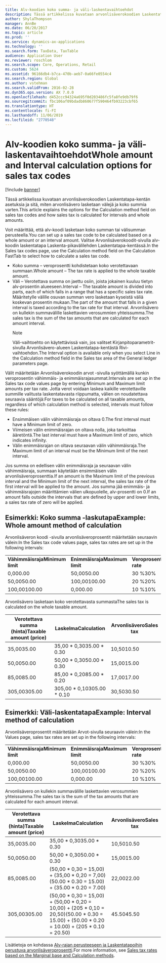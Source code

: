 ```yaml
---
title: Alv-koodien koko summa- ja väli-laskentavaihtoehdot
description: Tässä artikkelissa kuvataan arvonlisäverokoodien Laskentatapa-kentän asetuksia ja sitä, miten arvonlisävero lasketaan välejä ja koko summia varten.
author: ShylaThompson
manager: AnnBe
ms.date: 06/20/2017
ms.topic: article
ms.prod: ''
ms.service: dynamics-ax-applications
ms.technology: ''
ms.search.form: TaxData, TaxTable
audience: Application User
ms.reviewer: roschlom
ms.search.scope: Core, Operations, Retail
ms.custom: 5624
ms.assetid: 96166db4-b7ca-470b-aeb7-0a66fe0554c4
ms.search.region: Global
ms.author: vstehman
ms.search.validFrom: 2016-02-28
ms.dyn365.ops.version: AX 7.0.0
ms.openlocfilehash: d452ccc94324a695f0d203486fc5fa8fe9db79f6
ms.sourcegitcommit: fbc106af09bdadb860677f590464fb93223cbf65
ms.translationtype: HT
ms.contentlocale: fi-FI
ms.lasthandoff: 11/06/2019
ms.locfileid: "2770548"
---
```

# <a name="whole-amount-and-interval-calculation-options-for-sales-tax-codes"></a><span data-ttu-id="344ad-103">Alv-koodien koko summa- ja väli-laskentavaihtoehdot</span><span class="sxs-lookup"><span data-stu-id="344ad-103">Whole amount and Interval calculation options for sales tax codes</span></span>

[!include [banner](../includes/banner.md)]

<span data-ttu-id="344ad-104">Tässä artikkelissa kuvataan arvonlisäverokoodien Laskentatapa-kentän asetuksia ja sitä, miten arvonlisävero lasketaan välejä ja koko summia varten.</span><span class="sxs-lookup"><span data-stu-id="344ad-104">This article explains the options for the Calculation method field on sales tax codes and how sales tax is calculated for intervals and whole amounts.</span></span>

<span data-ttu-id="344ad-105">Voit määrittää, että alv-koodi lasketaan koko summan tai välisumman perusteella.</span><span class="sxs-lookup"><span data-stu-id="344ad-105">You can set up a sales tax code to be calculated based on a whole amount or an interval amount.</span></span> <span data-ttu-id="344ad-106">Valitse Arvonlisäverokoodit-sivulla alv-koodin laskentatapa Laskenta-pikavälilehden Laskentatapa-kentässä.</span><span class="sxs-lookup"><span data-stu-id="344ad-106">In the Sales tax codes page, use the Calculation method field on the Calculation FastTab to select how to calculate a sales tax code.</span></span>
- <span data-ttu-id="344ad-107">Koko summa – veroprosentti kohdistetaan koko verotettavaan summaan.</span><span class="sxs-lookup"><span data-stu-id="344ad-107">Whole amount – The tax rate is applied to the whole taxable amount.</span></span>
- <span data-ttu-id="344ad-108">Väli – Verotettava summa on jaettu osiin, joista jokainen kuuluu tietyn alv-prosentin alueeseen.</span><span class="sxs-lookup"><span data-stu-id="344ad-108">Interval – The taxable amount is divided into parts, each of which falls in a range that has a specific sales tax rate.</span></span> <span data-ttu-id="344ad-109">Määritetylle välille osuvan summan vero lasketaan kyseistä väliä koskevan prosentin mukaan.</span><span class="sxs-lookup"><span data-stu-id="344ad-109">The part of the amount that falls in a given interval is taxed according to the tax rate for that interval.</span></span> <span data-ttu-id="344ad-110">Arvonlisävero on kullekin summavälille laskettavien verosummien yhteissumma.</span><span class="sxs-lookup"><span data-stu-id="344ad-110">The sales tax is the sum of the tax amounts that are calculated for each amount interval.</span></span>
  > [!NOTE]                                                                                                                              
  > <span data-ttu-id="344ad-111">Väli-vaihtoehto on käytettävissä vain, jos valitset Kirjanpitoparametrit-sivulla Arvonlisävero-alueen Laskentatapa-kentästä Rivi-vaihtoehdon.</span><span class="sxs-lookup"><span data-stu-id="344ad-111">The Interval option is available only when you select Line in the Calculation method field in the Sales tax area of the General ledger parameters page.</span></span> 

<span data-ttu-id="344ad-112">Välit määritetään Arvonlisäverokoodin arvot -sivulla syöttämällä kunkin veroprosentin vähimmäis- ja enimmäisrajasummat.</span><span class="sxs-lookup"><span data-stu-id="344ad-112">Intervals are set up in the Sales tax code values page by entering Minimum and Maximum limit amounts per tax rate.</span></span> <span data-ttu-id="344ad-113">Jotta verot voidaan laskea kaikille verotettaville summille valitusta laskentatavasta riippumatta, välien on noudatettava seuraavia sääntöjä:</span><span class="sxs-lookup"><span data-stu-id="344ad-113">For taxes to be calculated on all taxable amounts, regardless of which calculation method is selected, intervals must follow these rules:</span></span>
-   <span data-ttu-id="344ad-114">Ensimmäisen välin vähimmäisraja on oltava 0.</span><span class="sxs-lookup"><span data-stu-id="344ad-114">The first interval must have a Minimum limit of zero.</span></span>
-   <span data-ttu-id="344ad-115">Viimeisen välin enimmäisrajan on oltava nolla, joka tarkoittaa ääretöntä.</span><span class="sxs-lookup"><span data-stu-id="344ad-115">The last interval must have a Maximum limit of zero, which indicates infinity.</span></span>
-   <span data-ttu-id="344ad-116">Välin enimmäisrajan on oltava seuraavan välin vähimmäisraja.</span><span class="sxs-lookup"><span data-stu-id="344ad-116">The Maximum limit of an interval must be the Minimum limit of the next interval.</span></span>

<span data-ttu-id="344ad-117">Jos summa on edellisen välin enimmäisraja ja seuraavan välin vähimmäisraja, summaan käytetään ensimmäisen välin arvonlisäveroprosenttia.</span><span class="sxs-lookup"><span data-stu-id="344ad-117">If an amount is the Maximum limit of the previous interval and the Minimum limit of the next interval, the sales tax rate of the first interval will be applied to the amount.</span></span> <span data-ttu-id="344ad-118">Jos summa jää enimmäis- ja vähimmäisrajojen määrittämien välien ulkopuolelle, alv-prosentti on 0.</span><span class="sxs-lookup"><span data-stu-id="344ad-118">If an amount falls outside the intervals that are defined by upper and lower limits, a sales tax rate of zero will be applied.</span></span>

## <a name="example-whole-amount-method-of-calculation"></a><span data-ttu-id="344ad-119">Esimerkki: Koko summa -laskutapa</span><span class="sxs-lookup"><span data-stu-id="344ad-119">Example: Whole amount method of calculation</span></span>
<span data-ttu-id="344ad-120">Arvonlisäveron koodi -sivulla arvonlisäveroprosentit määritetään seuraavin välein:</span><span class="sxs-lookup"><span data-stu-id="344ad-120">In the Sales tax code values page, sales tax rates are set up in the following intervals:</span></span>

|                   |                   |              |
|-------------------|-------------------|--------------|
| <span data-ttu-id="344ad-121">**Vähimmäisraja**</span><span class="sxs-lookup"><span data-stu-id="344ad-121">**Minimum limit**</span></span> | <span data-ttu-id="344ad-122">**Enimmäisraja**</span><span class="sxs-lookup"><span data-stu-id="344ad-122">**Maximum limit**</span></span> | <span data-ttu-id="344ad-123">**Veroprosentti**</span><span class="sxs-lookup"><span data-stu-id="344ad-123">**Tax rate**</span></span> |
| <span data-ttu-id="344ad-124">0,00</span><span class="sxs-lookup"><span data-stu-id="344ad-124">0.00</span></span>              | <span data-ttu-id="344ad-125">50,00</span><span class="sxs-lookup"><span data-stu-id="344ad-125">50.00</span></span>             | <span data-ttu-id="344ad-126">30 %</span><span class="sxs-lookup"><span data-stu-id="344ad-126">30%</span></span>          |
| <span data-ttu-id="344ad-127">50,00</span><span class="sxs-lookup"><span data-stu-id="344ad-127">50.00</span></span>             | <span data-ttu-id="344ad-128">100,00</span><span class="sxs-lookup"><span data-stu-id="344ad-128">100.00</span></span>            | <span data-ttu-id="344ad-129">20 %</span><span class="sxs-lookup"><span data-stu-id="344ad-129">20%</span></span>          |
| <span data-ttu-id="344ad-130">100,00</span><span class="sxs-lookup"><span data-stu-id="344ad-130">100.00</span></span>            | <span data-ttu-id="344ad-131">0,00</span><span class="sxs-lookup"><span data-stu-id="344ad-131">0.00</span></span>              | <span data-ttu-id="344ad-132">10 %</span><span class="sxs-lookup"><span data-stu-id="344ad-132">10%</span></span>          |

<span data-ttu-id="344ad-133">Arvonlisävero lasketaan koko verotettavasta summasta</span><span class="sxs-lookup"><span data-stu-id="344ad-133">The sales tax is calculated on the whole taxable amount.</span></span>

| <span data-ttu-id="344ad-134">Verotettava summa (hinta)</span><span class="sxs-lookup"><span data-stu-id="344ad-134">Taxable amount (price)</span></span> | <span data-ttu-id="344ad-135">Laskelma</span><span class="sxs-lookup"><span data-stu-id="344ad-135">Calculation</span></span>    | <span data-ttu-id="344ad-136">Arvonlisävero</span><span class="sxs-lookup"><span data-stu-id="344ad-136">Sales tax</span></span> |
|------------------------|----------------|-----------|
| <span data-ttu-id="344ad-137">35,00</span><span class="sxs-lookup"><span data-stu-id="344ad-137">35.00</span></span>                  | <span data-ttu-id="344ad-138">35,00 \* 0,30</span><span class="sxs-lookup"><span data-stu-id="344ad-138">35.00 \* 0.30</span></span>  | <span data-ttu-id="344ad-139">10,50</span><span class="sxs-lookup"><span data-stu-id="344ad-139">10.50</span></span>     |
| <span data-ttu-id="344ad-140">50,00</span><span class="sxs-lookup"><span data-stu-id="344ad-140">50.00</span></span>                  | <span data-ttu-id="344ad-141">50,00 \* 0,30</span><span class="sxs-lookup"><span data-stu-id="344ad-141">50.00 \* 0.30</span></span>  | <span data-ttu-id="344ad-142">15,00</span><span class="sxs-lookup"><span data-stu-id="344ad-142">15.00</span></span>     |
| <span data-ttu-id="344ad-143">85,00</span><span class="sxs-lookup"><span data-stu-id="344ad-143">85.00</span></span>                  | <span data-ttu-id="344ad-144">85,00 \* 0,20</span><span class="sxs-lookup"><span data-stu-id="344ad-144">85.00 \* 0.20</span></span>  | <span data-ttu-id="344ad-145">17,00</span><span class="sxs-lookup"><span data-stu-id="344ad-145">17.00</span></span>     |
| <span data-ttu-id="344ad-146">305,00</span><span class="sxs-lookup"><span data-stu-id="344ad-146">305.00</span></span>                 | <span data-ttu-id="344ad-147">305,00 \* 0,10</span><span class="sxs-lookup"><span data-stu-id="344ad-147">305.00 \* 0.10</span></span> | <span data-ttu-id="344ad-148">30,50</span><span class="sxs-lookup"><span data-stu-id="344ad-148">30.50</span></span>     |

## <a name="example-interval-method-of-calculation"></a><span data-ttu-id="344ad-149"> Esimerkki: Väli-laskentatapa</span><span class="sxs-lookup"><span data-stu-id="344ad-149">Example: Interval method of calculation</span></span>
<span data-ttu-id="344ad-150">Arvonlisäveroprosentit määritetään Arvot-sivulla seuraavin välein:</span><span class="sxs-lookup"><span data-stu-id="344ad-150">In the Values page, sales tax rates are set up in the following intervals:</span></span>

|                   |                   |              |
|-------------------|-------------------|--------------|
| <span data-ttu-id="344ad-151">**Vähimmäisraja**</span><span class="sxs-lookup"><span data-stu-id="344ad-151">**Minimum limit**</span></span> | <span data-ttu-id="344ad-152">**Enimmäisraja**</span><span class="sxs-lookup"><span data-stu-id="344ad-152">**Maximum limit**</span></span> | <span data-ttu-id="344ad-153">**Veroprosentti**</span><span class="sxs-lookup"><span data-stu-id="344ad-153">**Tax rate**</span></span> |
| <span data-ttu-id="344ad-154">0,00</span><span class="sxs-lookup"><span data-stu-id="344ad-154">0.00</span></span>              | <span data-ttu-id="344ad-155">50,00</span><span class="sxs-lookup"><span data-stu-id="344ad-155">50.00</span></span>             | <span data-ttu-id="344ad-156">30 %</span><span class="sxs-lookup"><span data-stu-id="344ad-156">30%</span></span>          |
| <span data-ttu-id="344ad-157">50,00</span><span class="sxs-lookup"><span data-stu-id="344ad-157">50.00</span></span>             | <span data-ttu-id="344ad-158">100,00</span><span class="sxs-lookup"><span data-stu-id="344ad-158">100.00</span></span>            | <span data-ttu-id="344ad-159">20 %</span><span class="sxs-lookup"><span data-stu-id="344ad-159">20%</span></span>          |
| <span data-ttu-id="344ad-160">100,00</span><span class="sxs-lookup"><span data-stu-id="344ad-160">100.00</span></span>            | <span data-ttu-id="344ad-161">0,00</span><span class="sxs-lookup"><span data-stu-id="344ad-161">0.00</span></span>              | <span data-ttu-id="344ad-162">10 %</span><span class="sxs-lookup"><span data-stu-id="344ad-162">10%</span></span>          |

<span data-ttu-id="344ad-163">Arvonlisävero on kullekin summavälille laskettavien verosummien yhteissumma.</span><span class="sxs-lookup"><span data-stu-id="344ad-163">The sales tax is the sum of the tax amounts that are calculated for each amount interval.</span></span>

| <span data-ttu-id="344ad-164">Verotettava summa (hinta)</span><span class="sxs-lookup"><span data-stu-id="344ad-164">Taxable amount (price)</span></span> | <span data-ttu-id="344ad-165">Laskelma</span><span class="sxs-lookup"><span data-stu-id="344ad-165">Calculation</span></span>                                                               | <span data-ttu-id="344ad-166">Arvonlisävero</span><span class="sxs-lookup"><span data-stu-id="344ad-166">Sales tax</span></span> |
|------------------------|---------------------------------------------------------------------------|-----------|
| <span data-ttu-id="344ad-167">35,00</span><span class="sxs-lookup"><span data-stu-id="344ad-167">35.00</span></span>                  | <span data-ttu-id="344ad-168">35,00 \* 0,30</span><span class="sxs-lookup"><span data-stu-id="344ad-168">35.00 \* 0.30</span></span>                                                             | <span data-ttu-id="344ad-169">10,50</span><span class="sxs-lookup"><span data-stu-id="344ad-169">10.50</span></span>     |
| <span data-ttu-id="344ad-170">50,00</span><span class="sxs-lookup"><span data-stu-id="344ad-170">50.00</span></span>                  | <span data-ttu-id="344ad-171">50,00 \* 0,30</span><span class="sxs-lookup"><span data-stu-id="344ad-171">50.00 \* 0.30</span></span>                                                             | <span data-ttu-id="344ad-172">15,00</span><span class="sxs-lookup"><span data-stu-id="344ad-172">15.00</span></span>     |
| <span data-ttu-id="344ad-173">85,00</span><span class="sxs-lookup"><span data-stu-id="344ad-173">85.00</span></span>                  | <span data-ttu-id="344ad-174">(50,00 \* 0,30 = 15,00) + (35,00 \* 0,20 = 7,00)</span><span class="sxs-lookup"><span data-stu-id="344ad-174">(50.00 \* 0.30 = 15.00) + (35.00 \* 0.20 = 7.00)</span></span>                          | <span data-ttu-id="344ad-175">22,00</span><span class="sxs-lookup"><span data-stu-id="344ad-175">22.00</span></span>     |
| <span data-ttu-id="344ad-176">305,00</span><span class="sxs-lookup"><span data-stu-id="344ad-176">305.00</span></span>                 | <span data-ttu-id="344ad-177">(50,00 \* 0,30 = 15,00) + (50,00 \* 0,20 = 10,00) + (205 \* 0,10 = 20,50)</span><span class="sxs-lookup"><span data-stu-id="344ad-177">(50.00 \* 0.30 = 15.00) + (50.00 \* 0.20 = 10.00) + (205 \* 0.10 = 20.50)</span></span> | <span data-ttu-id="344ad-178">45.50</span><span class="sxs-lookup"><span data-stu-id="344ad-178">45.50</span></span>     |



<span data-ttu-id="344ad-179">Lisätietoja on kohdassa [Alv-rajan perusteeseen ja Laskentatapoihin perustuva arvonlisäveroprosentti](marginal-base-field.md).</span><span class="sxs-lookup"><span data-stu-id="344ad-179">For more information, see [Sales tax rates based on the Marginal base and Calculation methods](marginal-base-field.md).</span></span>






